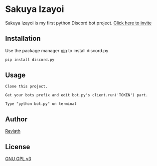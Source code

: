 # Sakuya Izayoi

Sakuya Izayoi is my first python Discord bot project. [Click here to invite](https://discord.com/oauth2/authorize?client_id=808385152601817169&scope=bot&permissions=8)

## Installation

Use the package manager [pip](https://pip.pypa.io/en/stable/) to install discord.py

```bash
pip install discord.py
```

## Usage

```
Clone this project.
```

```
Get your bots prefix and edit bot.py's client.run('TOKEN') part.  
```

```
Type "python bot.py" on terminal
```

## Author

[Reviath](https://discord.com/users/770218429096656917/)

## License
[GNU GPL v3](LICENSE)

